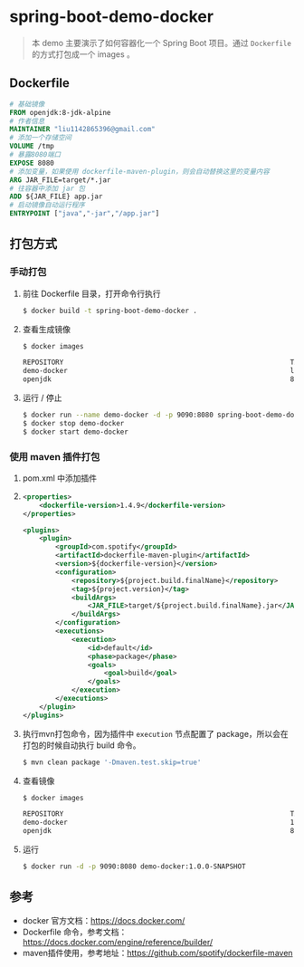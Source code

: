 # spring-boot-demo-docker

> 本 demo 主要演示了如何容器化一个  Spring Boot 项目。通过 `Dockerfile` 的方式打包成一个 images 。

## Dockerfile

```dockerfile
# 基础镜像
FROM openjdk:8-jdk-alpine
# 作者信息
MAINTAINER "liu1142865396@gmail.com"
# 添加一个存储空间
VOLUME /tmp
# 暴露8080端口
EXPOSE 8080
# 添加变量，如果使用 dockerfile-maven-plugin，则会自动替换这里的变量内容
ARG JAR_FILE=target/*.jar
# 往容器中添加 jar 包
ADD ${JAR_FILE} app.jar
# 启动镜像自动运行程序
ENTRYPOINT ["java","-jar","/app.jar"]
```

## 打包方式

### 手动打包

1. 前往 Dockerfile 目录，打开命令行执行

   ```bash
   $ docker build -t spring-boot-demo-docker .
   ```

2. 查看生成镜像

   ```bash
   $ docker images

   REPOSITORY                                                        TAG                 IMAGE ID            CREATED             SIZE
   demo-docker                                                       latest	      bc29a29ffca0        2 hours ago         119MB
   openjdk                                                           8-jdk-alpine        97bc1352afde        5 weeks ago         103MB
   ```

3. 运行 / 停止

   ```bash
   $ docker run --name demo-docker -d -p 9090:8080 spring-boot-demo-docker
   $ docker stop demo-docker
   $ docker start demo-docker
   ```

###  使用 maven 插件打包

1. pom.xml 中添加插件

2. ```xml
   <properties>
       <dockerfile-version>1.4.9</dockerfile-version>
   </properties>

   <plugins>
       <plugin>
           <groupId>com.spotify</groupId>
           <artifactId>dockerfile-maven-plugin</artifactId>
           <version>${dockerfile-version}</version>
           <configuration>
               <repository>${project.build.finalName}</repository>
               <tag>${project.version}</tag>
               <buildArgs>
                   <JAR_FILE>target/${project.build.finalName}.jar</JAR_FILE>
               </buildArgs>
           </configuration>
           <executions>
               <execution>
                   <id>default</id>
                   <phase>package</phase>
                   <goals>
                       <goal>build</goal>
                   </goals>
               </execution>
           </executions>
       </plugin>
   </plugins>
   ```

2. 执行mvn打包命令，因为插件中 `execution` 节点配置了 package，所以会在打包的时候自动执行 build 命令。

   ```bash
   $ mvn clean package '-Dmaven.test.skip=true'
   ```

3. 查看镜像

   ```bash
   $ docker images

   REPOSITORY                                                        TAG                 IMAGE ID            CREATED             SIZE
   demo-docker                                                       1.0.0-SNAPSHOT      bc29a29ffca0        2 hours ago         119MB
   openjdk                                                           8-jdk-alpine        97bc1352afde        5 weeks ago         103MB
   ```

4. 运行

   ```bash
   $ docker run -d -p 9090:8080 demo-docker:1.0.0-SNAPSHOT
   ```

## 参考

- docker 官方文档：https://docs.docker.com/
- Dockerfile 命令，参考文档：https://docs.docker.com/engine/reference/builder/
- maven插件使用，参考地址：https://github.com/spotify/dockerfile-maven
